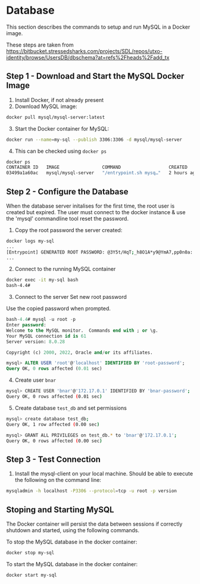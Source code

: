 # Database

This section describes the commands to setup and run MySQL in a Docker image.

These steps are taken from  https://bitbucket.stressedsharks.com/projects/SDL/repos/utxo-identity/browse/UsersDB/dbschema?at=refs%2Fheads%2Fadd_tx

## Step 1 - Download and Start the MySQL Docker Image
1. Install Docker, if not already present
2. Download MySQL image:
```bash
docker pull mysql/mysql-server:latest
```
3. Start the Docker container for MySQL:
```bash
docker run --name=my-sql --publish 3306:3306 -d mysql/mysql-server
```
4. This can be checked using `docker ps`
```bash
docker ps  
CONTAINER ID   IMAGE                COMMAND                  CREATED       STATUS                 PORTS                                     NAMES
03499a1a60ac   mysql/mysql-server   "/entrypoint.sh mysq…"   2 hours ago   Up 2 hours (healthy)   0.0.0.0:3306->3306/tcp, 33060-33061/tcp   my-sql
```
## Step 2 - Configure the Database
When the database server initalises for the first time, the root user is created but expired. The user must connect to the docker instance & use the 'mysql' commandline tool reset the password.

1. Copy the root password the server created:
```bash
docker logs my-sql
...
[Entrypoint] GENERATED ROOT PASSWORD: @3Y5t/HqT;_h8O1A*y9@YmA7,pp0n0a:
...
```
2. Connect to the running MySQL container
```bash
docker exec -it my-sql bash
bash-4.4#
```
3. Connect to the server Set new root password

Use the copied password when prompted.

```sql
bash-4.4# mysql -u root -p
Enter password:
Welcome to the MySQL monitor.  Commands end with ; or \g.
Your MySQL connection id is 61
Server version: 8.0.28

Copyright (c) 2000, 2022, Oracle and/or its affiliates.

mysql> ALTER USER 'root'@'localhost' IDENTIFIED BY 'root-password';
Query OK, 0 rows affected (0.01 sec)
```

4. Create user `bnar`
```bash
mysql> CREATE USER 'bnar'@'172.17.0.1' IDENTIFIED BY 'bnar-password';
Query OK, 0 rows affected (0.01 sec)
```

5. Create database `test_db` and set permissions

``` bash
mysql> create database test_db;
Query OK, 1 row affected (0.00 sec)

mysql> GRANT ALL PRIVILEGES on test_db.* to 'bnar'@'172.17.0.1';
Query OK, 0 rows affected (0.00 sec)
```

## Step 3 - Test Connection
1. Install the mysql-client on your local machine.
Should be able to execute the following on the command line:

```bash
mysqladmin -h localhost -P3306 --protocol=tcp -u root -p version
```

## Stoping and Starting MySQL
The Docker container will persist the data between sessions if correctly shutdown and started, using the following commands.

To stop the MySQL database in the docker container:
```bash
docker stop my-sql
```

To start the MySQL database in the docker container:
```bash
docker start my-sql
```
